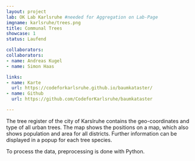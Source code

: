 ```yaml
---
layout: project
lab: OK Lab Karlsruhe #needed for Aggregation on Lab-Page
imgname: karlsruhe/trees.png
title: Communal Trees
showcase: 1
status: Laufend

collaborators:
collaborators:
- name: Andreas Kugel
- name: Simon Haas

links:
- name: Karte
  url: https://codeforkarlsruhe.github.io/baumkataster/
- name: Github
  url: https://github.com/CodeforKarlsruhe/baumkataster

---
```


The tree register of the city of Karslruhe contains the geo-coordinates and type of all urban trees. The map shows the positions on a map, which also shows population and area for all districts. Further information can be displayed in a popup for each tree species.

To process the data, preprocessing is done with Python.

